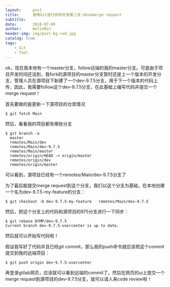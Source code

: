 ```yaml
---
layout:     post
title:      使用Git进行协同开发第二步:dev&merge request
subtitle:   
date:       2018-07-09
author:     HelloMin
header-img: img/post-bg-rwd.jpg
catalog: true
tags:
    - Git
    - Tool
---
```

ok，现在我本地有一个master分支，follow远端的我的master分支。可是由于项目开发时间还没到，我fork的源项目的master分支暂时还是上一个版本的开发分支，管理人员在源项目下新建了一个dev-9.7.5分支，用于下一个版本的代码上传，因此，我需要follow这个dev-9.7.5分支，在此基础上编写代码并提交一个merge request！

首先要做的是更新一下源项目的仓库情况

```console
$ git fetch Main
```
然后，看看我的项目都有哪些分支

```console
$ git branch -a
  master
  remotes/Main/dev
  remotes/Main/dev-9.7.5
  remotes/Main/master
  remotes/origin/HEAD -> origin/master
  remotes/origin/dev
  remotes/origin/master
```

可以看到，源项目已经有一个remotes/Main/dev-9.7.5分支了

为了最后能提交merge request到这个分支，我们以这个分支为基础，在本地创建一个名为dev-9.7.5-my-feature的分支：

```console
$ git checkout -b dev-9.7.5-my-feature   remotes/Main/dev-9.7.5
```

然后，把这个分支上的代码和源项目的975分支进行一下同步：

```console
$ git rebase QYMP/dev-9.7.5
Current branch dev-9.7.5-usercenter is up to date.
```

然后就可以开始写代码啦！

假设我写好了代码并且已经git commit，那么我的push命令就应该把这个commit提交到我的远端项目：

```console
$ git push origin dev-9.7.5-usercenter
```

再登录gitlab网页，应该就可以看到远端的commit了，然后在网页的ui上提交一个merge request到源项目的dev-9.7.5分支，就可以请人来code review啦！